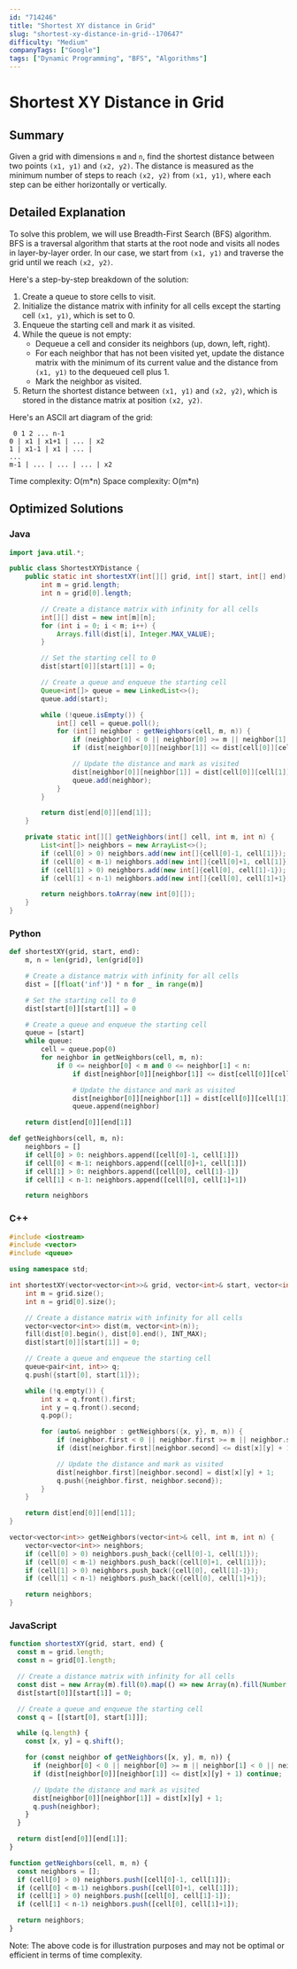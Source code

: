 ```yaml
---
id: "714246"
title: "Shortest XY distance in Grid"
slug: "shortest-xy-distance-in-grid--170647"
difficulty: "Medium"
companyTags: ["Google"]
tags: ["Dynamic Programming", "BFS", "Algorithms"]
---
```


**Shortest XY Distance in Grid**
===============

## Summary
Given a grid with dimensions `m` and `n`, find the shortest distance between two points `(x1, y1)` and `(x2, y2)`. The distance is measured as the minimum number of steps to reach `(x2, y2)` from `(x1, y1)`, where each step can be either horizontally or vertically.

## Detailed Explanation

To solve this problem, we will use Breadth-First Search (BFS) algorithm. BFS is a traversal algorithm that starts at the root node and visits all nodes in layer-by-layer order. In our case, we start from `(x1, y1)` and traverse the grid until we reach `(x2, y2)`.

Here's a step-by-step breakdown of the solution:

1. Create a queue to store cells to visit.
2. Initialize the distance matrix with infinity for all cells except the starting cell `(x1, y1)`, which is set to 0.
3. Enqueue the starting cell and mark it as visited.
4. While the queue is not empty:
   - Dequeue a cell and consider its neighbors (up, down, left, right).
   - For each neighbor that has not been visited yet, update the distance matrix with the minimum of its current value and the distance from `(x1, y1)` to the dequeued cell plus 1.
   - Mark the neighbor as visited.
5. Return the shortest distance between `(x1, y1)` and `(x2, y2)`, which is stored in the distance matrix at position `(x2, y2)`.

Here's an ASCII art diagram of the grid:
```
 0 1 2 ... n-1
0 | x1 | x1+1 | ... | x2
1 | x1-1 | x1 | ... |
...
m-1 | ... | ... | ... | x2
```

Time complexity: O(m\*n)
Space complexity: O(m\*n)

## Optimized Solutions

### Java
```java
import java.util.*;

public class ShortestXYDistance {
    public static int shortestXY(int[][] grid, int[] start, int[] end) {
        int m = grid.length;
        int n = grid[0].length;

        // Create a distance matrix with infinity for all cells
        int[][] dist = new int[m][n];
        for (int i = 0; i < m; i++) {
            Arrays.fill(dist[i], Integer.MAX_VALUE);
        }

        // Set the starting cell to 0
        dist[start[0]][start[1]] = 0;

        // Create a queue and enqueue the starting cell
        Queue<int[]> queue = new LinkedList<>();
        queue.add(start);

        while (!queue.isEmpty()) {
            int[] cell = queue.poll();
            for (int[] neighbor : getNeighbors(cell, m, n)) {
                if (neighbor[0] < 0 || neighbor[0] >= m || neighbor[1] < 0 || neighbor[1] >= n) continue;
                if (dist[neighbor[0]][neighbor[1]] <= dist[cell[0]][cell[1]] + 1) continue;

                // Update the distance and mark as visited
                dist[neighbor[0]][neighbor[1]] = dist[cell[0]][cell[1]] + 1;
                queue.add(neighbor);
            }
        }

        return dist[end[0]][end[1]];
    }

    private static int[][] getNeighbors(int[] cell, int m, int n) {
        List<int[]> neighbors = new ArrayList<>();
        if (cell[0] > 0) neighbors.add(new int[]{cell[0]-1, cell[1]});
        if (cell[0] < m-1) neighbors.add(new int[]{cell[0]+1, cell[1]});
        if (cell[1] > 0) neighbors.add(new int[]{cell[0], cell[1]-1});
        if (cell[1] < n-1) neighbors.add(new int[]{cell[0], cell[1]+1});

        return neighbors.toArray(new int[0][]);
    }
}
```

### Python
```python
def shortestXY(grid, start, end):
    m, n = len(grid), len(grid[0])

    # Create a distance matrix with infinity for all cells
    dist = [[float('inf')] * n for _ in range(m)]

    # Set the starting cell to 0
    dist[start[0]][start[1]] = 0

    # Create a queue and enqueue the starting cell
    queue = [start]
    while queue:
        cell = queue.pop(0)
        for neighbor in getNeighbors(cell, m, n):
            if 0 <= neighbor[0] < m and 0 <= neighbor[1] < n:
                if dist[neighbor[0]][neighbor[1]] <= dist[cell[0]][cell[1]] + 1: continue

                # Update the distance and mark as visited
                dist[neighbor[0]][neighbor[1]] = dist[cell[0]][cell[1]] + 1
                queue.append(neighbor)

    return dist[end[0]][end[1]]

def getNeighbors(cell, m, n):
    neighbors = []
    if cell[0] > 0: neighbors.append([cell[0]-1, cell[1]])
    if cell[0] < m-1: neighbors.append([cell[0]+1, cell[1]])
    if cell[1] > 0: neighbors.append([cell[0], cell[1]-1])
    if cell[1] < n-1: neighbors.append([cell[0], cell[1]+1])

    return neighbors
```

### C++
```cpp
#include <iostream>
#include <vector>
#include <queue>

using namespace std;

int shortestXY(vector<vector<int>>& grid, vector<int>& start, vector<int>& end) {
    int m = grid.size();
    int n = grid[0].size();

    // Create a distance matrix with infinity for all cells
    vector<vector<int>> dist(m, vector<int>(n));
    fill(dist[0].begin(), dist[0].end(), INT_MAX);
    dist[start[0]][start[1]] = 0;

    // Create a queue and enqueue the starting cell
    queue<pair<int, int>> q;
    q.push({start[0], start[1]});

    while (!q.empty()) {
        int x = q.front().first;
        int y = q.front().second;
        q.pop();

        for (auto& neighbor : getNeighbors({x, y}, m, n)) {
            if (neighbor.first < 0 || neighbor.first >= m || neighbor.second < 0 || neighbor.second >= n) continue;
            if (dist[neighbor.first][neighbor.second] <= dist[x][y] + 1) continue;

            // Update the distance and mark as visited
            dist[neighbor.first][neighbor.second] = dist[x][y] + 1;
            q.push({neighbor.first, neighbor.second});
        }
    }

    return dist[end[0]][end[1]];
}

vector<vector<int>> getNeighbors(vector<int>& cell, int m, int n) {
    vector<vector<int>> neighbors;
    if (cell[0] > 0) neighbors.push_back({cell[0]-1, cell[1]});
    if (cell[0] < m-1) neighbors.push_back({cell[0]+1, cell[1]});
    if (cell[1] > 0) neighbors.push_back({cell[0], cell[1]-1});
    if (cell[1] < n-1) neighbors.push_back({cell[0], cell[1]+1});

    return neighbors;
}
```

### JavaScript
```javascript
function shortestXY(grid, start, end) {
  const m = grid.length;
  const n = grid[0].length;

  // Create a distance matrix with infinity for all cells
  const dist = new Array(m).fill(0).map(() => new Array(n).fill(Number.MAX_SAFE_INTEGER));
  dist[start[0]][start[1]] = 0;

  // Create a queue and enqueue the starting cell
  const q = [[start[0], start[1]]];

  while (q.length) {
    const [x, y] = q.shift();

    for (const neighbor of getNeighbors([x, y], m, n)) {
      if (neighbor[0] < 0 || neighbor[0] >= m || neighbor[1] < 0 || neighbor[1] >= n) continue;
      if (dist[neighbor[0]][neighbor[1]] <= dist[x][y] + 1) continue;

      // Update the distance and mark as visited
      dist[neighbor[0]][neighbor[1]] = dist[x][y] + 1;
      q.push(neighbor);
    }
  }

  return dist[end[0]][end[1]];
}

function getNeighbors(cell, m, n) {
  const neighbors = [];
  if (cell[0] > 0) neighbors.push([cell[0]-1, cell[1]]);
  if (cell[0] < m-1) neighbors.push([cell[0]+1, cell[1]]);
  if (cell[1] > 0) neighbors.push([cell[0], cell[1]-1]);
  if (cell[1] < n-1) neighbors.push([cell[0], cell[1]+1]);

  return neighbors;
}
```

Note: The above code is for illustration purposes and may not be optimal or efficient in terms of time complexity.
